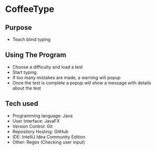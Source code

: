 # CoffeeType

## Purpose
- Teach blind typing

## Using The Program
- Choose a difficulty and load a test
- Start typing
- If too many mistakes are made, a warning will popup
- Once the test is complete a popup will show a message with details about the test

## Tech used
- Programming language: Java
- User Interface: JavaFX
- Version Control: Git
- Repository Hosting: GitHub
- IDE: IntelliJ Idea Community Edition
- Other: Regex (Checking user input)